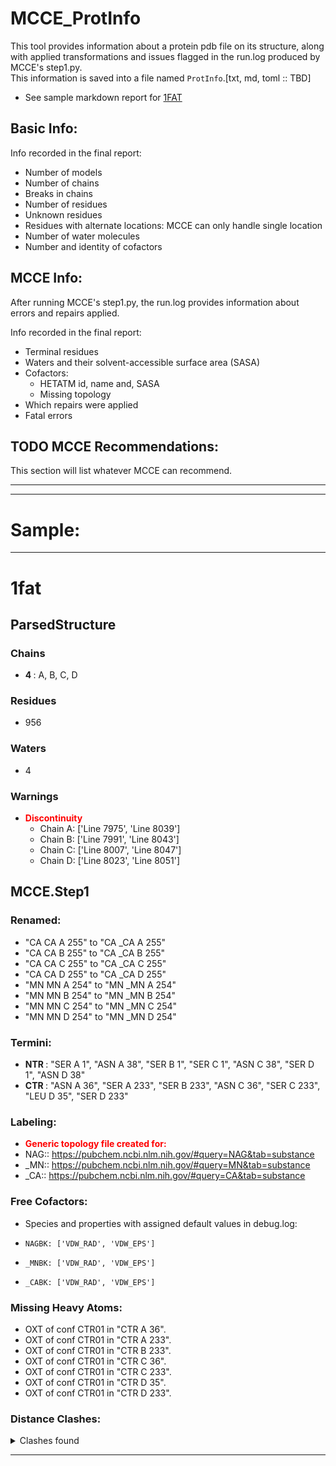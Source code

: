 # MCCE_ProtInfo
This tool provides information about a protein pdb file on its structure, along with applied transformations and issues flagged in the run.log produced by MCCE's step1.py.  
This information is saved into a file named `ProtInfo`.[txt, md, toml :: TBD]

  * See sample markdown report for [1FAT](#Sample)

## Basic Info:
Info recorded in the final report:
  * Number of models
  * Number of chains
  * Breaks in chains
  * Number of residues
  * Unknown residues
  * Residues with alternate locations: MCCE can only handle single location
  * Number of water molecules
  * Number and identity of cofactors

## MCCE Info:
After running MCCE's step1.py, the run.log provides information about errors and repairs applied.  

Info recorded in the final report:
  * Terminal residues
  * Waters and their solvent-accessible surface area (SASA)
  * Cofactors:
    - HETATM id, name and, SASA
    - Missing topology
  * Which repairs were applied
  * Fatal errors

## TODO MCCE Recommendations:
This section will list whatever MCCE can recommend.

---
---

# Sample:

---
# 1fat
## ParsedStructure
### Chains
  * <strong>4 </strong> : A, B, C, D

### Residues
  - 956

### Waters
  - 4

### Warnings
  - <strong><font color='red'>Discontinuity</font> </strong>
    - Chain A: ['Line 7975', 'Line 8039']
    - Chain B: ['Line 7991', 'Line 8043']
    - Chain C: ['Line 8007', 'Line 8047']
    - Chain D: ['Line 8023', 'Line 8051']

## MCCE.Step1
### Renamed:
  - "CA    CA A 255" to "CA   _CA A 255"
  - "CA    CA B 255" to "CA   _CA B 255"
  - "CA    CA C 255" to "CA   _CA C 255"
  - "CA    CA D 255" to "CA   _CA D 255"
  - "MN    MN A 254" to "MN   _MN A 254"
  - "MN    MN B 254" to "MN   _MN B 254"
  - "MN    MN C 254" to "MN   _MN C 254"
  - "MN    MN D 254" to "MN   _MN D 254"

### Termini:
  * <strong>NTR </strong> : "SER A   1", "ASN A  38", "SER B   1", "SER C   1", "ASN C  38", "SER D   1", "ASN D  38"
  * <strong>CTR </strong> : "ASN A  36", "SER A 233", "SER B 233", "ASN C  36", "SER C 233", "LEU D  35", "SER D 233"

### Labeling:
  - <strong><font color='red'>Generic topology file created for:</font> </strong>
  - NAG::  https://pubchem.ncbi.nlm.nih.gov/#query=NAG&tab=substance
  - _MN::  https://pubchem.ncbi.nlm.nih.gov/#query=MN&tab=substance
  - _CA::  https://pubchem.ncbi.nlm.nih.gov/#query=CA&tab=substance

### Free Cofactors:
  - Species and properties with assigned default values in debug.log:
  - 	NAGBK: ['VDW_RAD', 'VDW_EPS']
  - 	_MNBK: ['VDW_RAD', 'VDW_EPS']
  - 	_CABK: ['VDW_RAD', 'VDW_EPS']

### Missing Heavy Atoms:
  - OXT of conf CTR01 in "CTR A  36".
  - OXT of conf CTR01 in "CTR A 233".
  - OXT of conf CTR01 in "CTR B 233".
  - OXT of conf CTR01 in "CTR C  36".
  - OXT of conf CTR01 in "CTR C 233".
  - OXT of conf CTR01 in "CTR D  35".
  - OXT of conf CTR01 in "CTR D 233".

### Distance Clashes:
<details><summary>Clashes found</summary>

  -    d= 1.53: " CA  NTR A   1" to " CB  SER A   1"
  -    d= 1.45: " ND2 ASN A  12" to " C1  NAG A 253"
  -    d= 1.53: " CA  NTR A  38" to " CB  ASN A  38"
  -    d= 1.52: " CA  NTR B   1" to " CB  SER B   1"
  -    d= 1.48: " ND2 ASN B  12" to " C1  NAG B 253"
  -    d= 1.53: " CA  NTR C   1" to " CB  SER C   1"
  -    d= 1.45: " ND2 ASN C  12" to " C1  NAG C 253"
  -    d= 1.52: " CA  NTR C  38" to " CB  ASN C  38"
  -    d= 1.87: " OD1 ASN C 128" to "CA   _CA C 255"
  -    d= 1.82: " NE2 HIS C 137" to "MN   _MN C 254"
  -    d= 1.54: " CA  NTR D   1" to " CB  SER D   1"
  -    d= 1.43: " ND2 ASN D  12" to " C1  NAG D 253"
  -    d= 1.55: " CA  NTR D  38" to " CB  ASN D  38"
  -    d= 1.70: "MN   _MN A 254" to " O   HOH A 307"
  -    d= 1.46: "MN   _MN A 254" to " O   HOH A 308"
  -    d= 1.99: "CA   _CA A 255" to " O   HOH A 306"
  -    d= 1.45: "MN   _MN B 254" to " O   HOH B 304"
  -    d= 1.69: "CA   _CA B 255" to " O   HOH B 301"
  -    d= 1.55: "MN   _MN C 254" to " O   HOH C 316"
  -    d= 1.50: "MN   _MN D 254" to " O   HOH D 311"
  -    d= 1.52: "MN   _MN D 254" to " O   HOH D 312"
</details>

---
